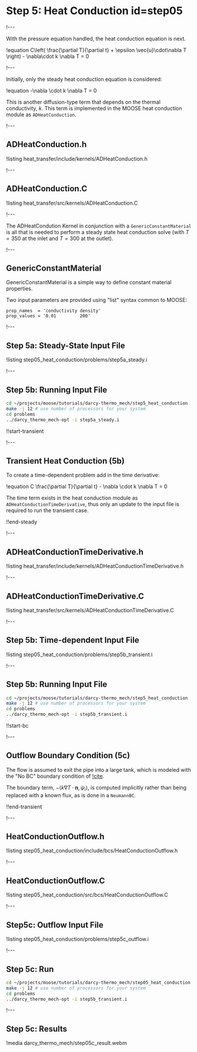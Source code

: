 # Step 5: Heat Conduction id=step05

!---

With the pressure equation handled, the heat conduction equation is next.

!equation
C\left( \frac{\partial T}{\partial t} + \epsilon \vec{u}\cdot\nabla T \right) - \nabla\cdot k \nabla T = 0

!---

Initially, only the steady heat conduction equation is considered:

!equation
-\nabla \cdot k \nabla T = 0

This is another diffusion-type term that depends on the thermal conductivity, $k$. This term is
implemented in the MOOSE heat conduction module as `ADHeatConduction`.

!---

## ADHeatConduction.h

!listing heat_transfer/include/kernels/ADHeatConduction.h

!---

## ADHeatConduction.C

!listing heat_transfer/src/kernels/ADHeatConduction.C

!---

The ADHeatCondution Kernel in conjunction with a `GenericConstantMaterial` is all that is needed
to perform a steady state heat conduction solve (with $T=350$ at the inlet and $T=300$ at the
outlet).

!---

## GenericConstantMaterial

GenericConstantMaterial is a simple way to define constant material properties.

Two input parameters are provided using "list" syntax common to MOOSE:

```text
prop_names  = 'conductivity density'
prop_values = '0.01         200'
```

!---

## Step 5a: Steady-State Input File

!listing step05_heat_conduction/problems/step5a_steady.i

!---

## Step 5b: Running Input File

```bash
cd ~/projects/moose/tutorials/darcy-thermo_mech/step5_heat_conduction
make -j 12 # use number of processors for your system
cd problems
../darcy_thermo_mech-opt -i step5a_steady.i
```

!!start-transient

!---

## Transient Heat Conduction (5b)

To create a time-dependent problem add in the time derivative:

!equation
C \frac{\partial T}{\partial t} - \nabla \cdot k \nabla T = 0

The time term exists in the heat conduction module as `ADHeatConductionTimeDerivative`, thus
only an update to the input file is required to run the transient case.

!!end-steady

!---

## ADHeatConductionTimeDerivative.h

!listing heat_transfer/include/kernels/ADHeatConductionTimeDerivative.h

!---

## ADHeatConductionTimeDerivative.C

!listing heat_transfer/src/kernels/ADHeatConductionTimeDerivative.C

!---

## Step 5b: Time-dependent Input File

!listing step05_heat_conduction/problems/step5b_transient.i

!---

## Step 5b: Running Input File

```bash
cd ~/projects/moose/tutorials/darcy-thermo_mech/step5_heat_conduction
make -j 12 # use number of processors for your system
cd problems
../darcy_thermo_mech-opt -i step5b_transient.i
```

!!start-bc

!---

## Outflow Boundary Condition (5c)

The flow is assumed to exit the pipe into a large tank, which is modeled with the "No BC" boundary
condition of [!cite](griffiths1997no).

The boundary term, $-\left < k \nabla T \cdot \mathbf{n}, \psi_i \right >$, is computed implicitly
rather than being replaced with a known flux, as is done in a `NeumannBC`.

!!end-transient


!---

## HeatConductionOutflow.h

!listing step05_heat_conduction/include/bcs/HeatConductionOutflow.h

!---

## HeatConductionOutflow.C

!listing step05_heat_conduction/src/bcs/HeatConductionOutflow.C

!---

## Step5c: Outflow Input File

!listing step05_heat_conduction/problems/step5c_outflow.i

!---

## Step 5c: Run

```bash
cd ~/projects/moose/tutorials/darcy-thermo_mech/step05_heat_conduction
make -j 12 # use number of processors for your system
cd problems
../darcy_thermo_mech-opt -i step5b_transient.i
```

!---

## Step 5c: Results

!media darcy_thermo_mech/step05c_result.webm
